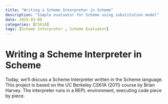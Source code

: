 ```yaml
---
title: "Writing a Scheme Interpreter in Scheme"
description: "Simple evaluator for Scheme using substitution model"
date: 2025-03-09
categories: [CS61A]
tags: [Scheme Interpreter , Scheme Evaluator]
---
```


# Writing a Scheme Interpreter in Scheme

Today, we’ll discuss a Scheme Interpreter written in the Scheme language. This project is based on the UC Berkeley CS61A (2011) course by Brian Harvey. The interpreter runs in a REPL environment, executing code piece by piece.
